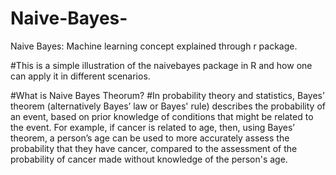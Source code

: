 # Naive-Bayes-
Naive Bayes: Machine learning concept explained through r package.

#This is a simple illustration of the naivebayes package in R and how one can apply it in different scenarios.


#What is Naive Bayes Theorum?
#In probability theory and statistics, Bayes’ theorem (alternatively Bayes’ law or Bayes' rule) describes the probability of an event, based on prior knowledge of conditions that might be related to the event. For example, if cancer is related to age, then, using Bayes’ theorem, a person’s age can be used to more accurately assess the probability that they have cancer, compared to the assessment of the probability of cancer made without knowledge of the person's age.
